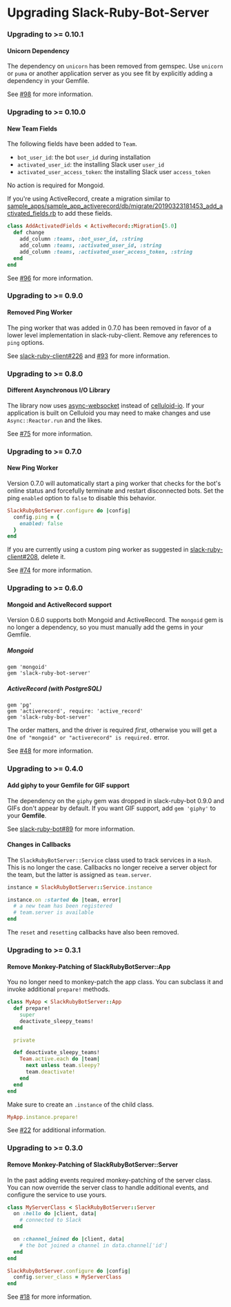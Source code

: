 Upgrading Slack-Ruby-Bot-Server
===============================

### Upgrading to >= 0.10.1

#### Unicorn Dependency

The dependency on `unicorn` has been removed from gemspec. Use `unicorn` or `puma` or another application server as you see fit by explicitly adding a dependency in your Gemfile.

See [#98](https://github.com/slack-ruby/slack-ruby-bot-server/pull/98) for more information.

### Upgrading to >= 0.10.0

#### New Team Fields

The following fields have been added to `Team`.

* `bot_user_id`: the bot `user_id` during installation
* `activated_user_id`: the installing Slack user `user_id`
* `activated_user_access_token`: the installing Slack user `access_token`

No action is required for Mongoid.

If you're using ActiveRecord, create a migration similar to [sample_apps/sample_app_activerecord/db/migrate/20190323181453_add_activated_fields.rb](sample_apps/sample_app_activerecord/db/migrate/20190323181453_add_activated_fields.rb) to add these fields.

```ruby
class AddActivatedFields < ActiveRecord::Migration[5.0]
  def change
    add_column :teams, :bot_user_id, :string
    add_column :teams, :activated_user_id, :string
    add_column :teams, :activated_user_access_token, :string
  end
end
```

See [#96](https://github.com/slack-ruby/slack-ruby-bot-server/pull/96) for more information.

### Upgrading to >= 0.9.0

#### Removed Ping Worker

The ping worker that was added in 0.7.0 has been removed in favor of a lower level implementation in slack-ruby-client. Remove any references to `ping` options.

See [slack-ruby-client#226](https://github.com/slack-ruby/slack-ruby-client/pull/226) and [#93](https://github.com/slack-ruby/slack-ruby-bot-server/pull/93) for more information.

### Upgrading to >= 0.8.0

#### Different Asynchronous I/O Library

The library now uses [async-websocket](https://github.com/socketry/async-websocket) instead of [celluloid-io](https://github.com/celluloid/celluloid-io). If your application is built on Celluloid you may need to make changes and use `Async::Reactor.run` and the likes.

See [#75](https://github.com/slack-ruby/slack-ruby-bot-server/pull/75) for more information.

### Upgrading to >= 0.7.0

#### New Ping Worker

Version 0.7.0 will automatically start a ping worker that checks for the bot's online status and forcefully terminate and restart disconnected bots. Set the ping `enabled` option to `false` to disable this behavior.

```ruby
SlackRubyBotServer.configure do |config|
  config.ping = {
    enabled: false
  }
end
```

If you are currently using a custom ping worker as suggested in [slack-ruby-client#208](https://github.com/slack-ruby/slack-ruby-client/issues/208), delete it.

See [#74](https://github.com/slack-ruby/slack-ruby-bot-server/pull/74) for more information.

### Upgrading to >= 0.6.0

#### Mongoid and ActiveRecord support

Version 0.6.0 supports both Mongoid and ActiveRecord. The `mongoid` gem is no longer a dependency, so you must manually add the gems in your Gemfile.

##### Mongoid

```
gem 'mongoid'
gem 'slack-ruby-bot-server'
```

##### ActiveRecord (with PostgreSQL)

```
gem 'pg'
gem 'activerecord', require: 'active_record'
gem 'slack-ruby-bot-server'
```

The order matters, and the driver is required _first_, otherwise you will get a `One of "mongoid" or "activerecord" is required.` error.

See [#48](https://github.com/slack-ruby/slack-ruby-bot-server/pull/48) for more information.

### Upgrading to >= 0.4.0

#### Add giphy to your Gemfile for GIF support

The dependency on the `giphy` gem was dropped in slack-ruby-bot 0.9.0 and GIFs don't appear by default. If you want GIF support, add `gem 'giphy'` to your **Gemfile**.

See [slack-ruby-bot#89](https://github.com/slack-ruby/slack-ruby-bot/pull/89) for more information.

#### Changes in Callbacks

The `SlackRubyBotServer::Service` class used to track services in a `Hash`. This is no longer the case. Callbacks no longer receive a server object for the team, but the latter is assigned as `team.server`.

```ruby
instance = SlackRubyBotServer::Service.instance

instance.on :started do |team, error|
  # a new team has been registered
  # team.server is available
end
```

The `reset` and `resetting` callbacks have also been removed.

### Upgrading to >= 0.3.1

#### Remove Monkey-Patching of SlackRubyBotServer::App

You no longer need to monkey-patch the app class. You can subclass it and invoke additional `prepare!` methods.

```ruby
class MyApp < SlackRubyBotServer::App
  def prepare!
    super
    deactivate_sleepy_teams!
  end

  private

  def deactivate_sleepy_teams!
    Team.active.each do |team|
      next unless team.sleepy?
      team.deactivate!
    end
  end
end
```

Make sure to create an `.instance` of the child class.

```ruby
MyApp.instance.prepare!
```

See [#22](https://github.com/slack-ruby/slack-ruby-bot-server/issues/22) for additional information.

### Upgrading to >= 0.3.0

#### Remove Monkey-Patching of SlackRubyBotServer::Server

In the past adding events required monkey-patching of the server class. You can now override the server class to handle additional events, and configure the service to use yours.

```ruby
class MyServerClass < SlackRubyBotServer::Server
  on :hello do |client, data|
    # connected to Slack
  end

  on :channel_joined do |client, data|
    # the bot joined a channel in data.channel['id']
  end
end

SlackRubyBotServer.configure do |config|
  config.server_class = MyServerClass
end
```

See [#18](https://github.com/slack-ruby/slack-ruby-bot-server/issues/18) for more information.
